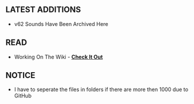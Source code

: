 ## LATEST ADDITIONS
- v62 Sounds Have Been Archived Here

## READ
- Working On The Wiki - [**Check It Out**](https://github.com/Newfies/LethalCompanyArchives/wiki)

## NOTICE
- I have to seperate the files in folders if there are more then 1000 due to GitHub
